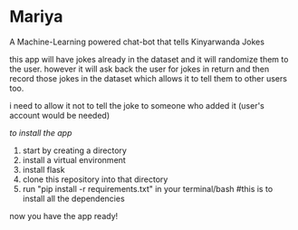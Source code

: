 # Mariya
A Machine-Learning powered chat-bot that tells Kinyarwanda Jokes

this app will have jokes already in the dataset and it will randomize them to the user.
however it will ask back the user for jokes in return and then record those jokes in the dataset which allows it to tell them to other users too.

i need to allow it not to tell the joke to someone who added it (user's account would be needed)

*to install the app*
1. start by creating a directory
2. install a virtual environment
3. install flask
4. clone this repository into that directory
5. run "pip install -r requirements.txt" in your terminal/bash #this is to install all the dependencies

now you have the app ready!
